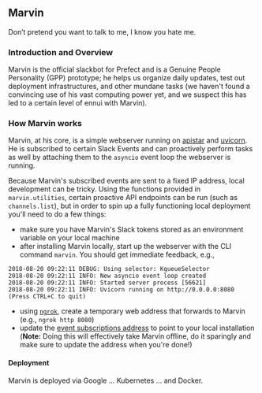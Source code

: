 ## Marvin

Don’t pretend you want to talk to me, I know you hate me.

### Introduction and Overview

Marvin is the official slackbot for Prefect and is a Genuine People Personality (GPP) prototype; he helps us organize daily updates, 
test out deployment infrastructures, and other mundane tasks (we haven't found a convincing use of his vast computing power yet, and we suspect this has led to a certain level of ennui with Marvin). 

### How Marvin works

Marvin, at his core, is a simple webserver running on [apistar](https://github.com/encode/apistar) and [uvicorn](https://github.com/encode/uvicorn). He is subscribed to certain Slack Events and can proactively perform tasks as well by attaching them to the `asyncio` event loop the webserver is running.

Because Marvin's subscribed events are sent to a fixed IP address, local development can be tricky.  Using the functions provided in `marvin.utilities`, certain proactive API endpoints can be run (such as `channels.list`), but in order to spin up a fully functioning local deployment you'll need to do a few things:
- make sure you have Marvin's Slack tokens stored as an environment variable on your local machine
- after installing Marvin locally, start up the webserver with the CLI command `marvin`.  You should get immediate feedback, e.g.,
```
2018-08-20 09:22:11 DEBUG: Using selector: KqueueSelector
2018-08-20 09:22:11 INFO: New asyncio event loop created
2018-08-20 09:22:11 INFO: Started server process [56621]
2018-08-20 09:22:11 INFO: Uvicorn running on http://0.0.0.0:8080 (Press CTRL+C to quit)
```
- using [`ngrok`](https://ngrok.com/), create a temporary web address that forwards to Marvin (e.g., `ngrok http 8080`)
- update the [event subscriptions address](https://api.slack.com/apps/ABE7E2927/event-subscriptions?) to point to your local installation (**Note:** Doing this will effectively take Marvin offline, do it sparingly and make sure to update the address when you're done!)

#### Deployment

Marvin is deployed via Google ... Kubernetes ... and Docker.
